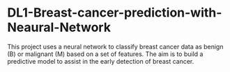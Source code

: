 # DL1-Breast-cancer-prediction-with-Neaural-Network
This project uses a neural network to classify breast cancer data as benign (B) or malignant (M) based on a set of features. The aim is to build a predictive model to assist in the early detection of breast cancer.

